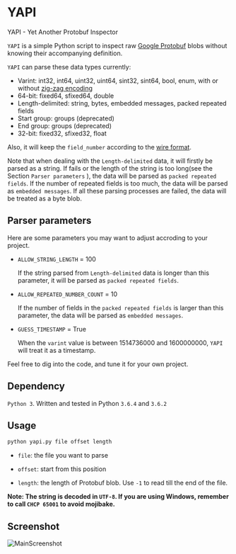 # YAPI
YAPI - Yet Another Protobuf Inspector

`YAPI` is a simple Python script to inspect raw [Google Protobuf][] blobs without knowing their accompanying definition.

`YAPI` can parse these data types currently:

 - Varint: int32, int64, uint32, uint64, sint32, sint64, bool, enum, with or without [zig-zag encoding][]
 - 64-bit: fixed64, sfixed64, double
 - Length-delimited: string, bytes, embedded messages, packed repeated fields
 - Start group: groups (deprecated)
 - End group: groups (deprecated)
 - 32-bit: fixed32, sfixed32, float

Also, it will keep the `field_number` according to the [wire format][].

Note that when dealing with the `Length-delimited` data, it will firstly be parsed as a string. If fails or the length of the string is too long(see the Section `Parser parameters` ), the data will be parsed as `packed repeated fields`. If the number of repeated fields is too much, the data will be parsed as `embedded messages`. If all these parsing processes are failed, the data will be treated as a byte blob.

## Parser parameters

Here are some parameters you may want to adjust accroding to your project.

 - `ALLOW_STRING_LENGTH` = 100
 
    If the string parsed from `Length-delimited` data is longer than this parameter, it will be parsed as `packed repeated fields`.
    
 - `ALLOW_REPEATED_NUMBER_COUNT` = 10
 
    If the number of fields in the `packed repeated fields` is larger than this parameter, the data will be parsed as `embedded messages`.
    
 - `GUESS_TIMESTAMP` = True
 
    When the `varint` value is between 1514736000 and 1600000000, `YAPI` will treat it as a timestamp.

Feel free to dig into the code, and tune it for your own project.

## Dependency

`Python 3`. Written and tested in Python `3.6.4` and `3.6.2`

## Usage

```bash
python yapi.py file offset length
```

 - `file`: the file you want to parse

 - `offset`: start from this position

 - `length`: the length of Protobuf blob. Use `-1` to read till the end of the file.

**Note: The string is decoded in `UTF-8`. If you are using Windows, remember to call `CHCP 65001` to avoid mojibake.**

## Screenshot

![MainScreenshot](http://s.gou.cool/share/yapi.png)

[Google Protobuf]: https://developers.google.com/protocol-buffers
[Wire format]: https://developers.google.com/protocol-buffers/docs/encoding
[Zig-zag encoding]: https://developers.google.com/protocol-buffers/docs/encoding#signed-integers
